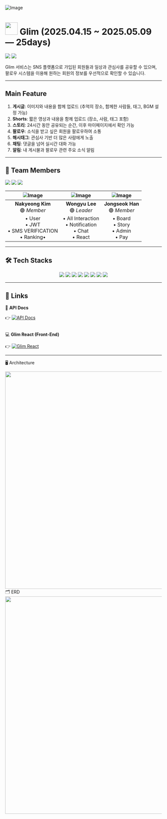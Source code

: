 ![Image](https://github.com/user-attachments/assets/c1c4dc68-a77b-49ce-8619-e0ee4f8f8e79)



# <img style="width:40px;" src="https://github.com/user-attachments/assets/3b8eaa31-214a-4608-bdbf-a3c6ef35ebe1"/> Glim (2025.04.15 ~ 2025.05.09 — 25days)

<img src="https://github.com/user-attachments/assets/2bbdb696-d14f-4de7-87db-eadf1ca06ca8" />
<img src="https://github.com/user-attachments/assets/c5b6213c-7d1d-40de-b9ee-cf20b774b429" />

Glim 서비스는 SNS 플랫폼으로 가입된 회원들과 일상과 관심사를 공유할 수 있으며,  
팔로우 시스템을 이용해 원하는 회원의 정보를 우선적으로 확인할 수 있습니다.

---

##  Main Feature
1.  **게시글**: 이미지와 내용을 함께 업로드 (추억의 장소, 함께한 사람들, 태그, BGM 설정 가능)
2.  **Shorts**: 짧은 영상과 내용을 함께 업로드 (장소, 사람, 태그 포함)
3.  **스토리**: 24시간 동안 공유되는 순간, 이후 마이페이지에서 확인 가능
4.  **팔로우**: 소식을 받고 싶은 회원을 팔로우하여 소통
5.  **해시태그**: 관심사 기반 더 많은 사람에게 노출
6.  **채팅**: 댓글을 넘어 실시간 대화 가능
7.  **알림**: 내 게시물과 팔로우 관련 주요 소식 알림

---

## 👥 Team Members
<a href="https://github.com/skrudKim"><img src="https://img.shields.io/badge/skrudKim-181717?style=for-the-badge&logo=github&logoColor=white"></a>
<a href="https://github.com/Dev-RiQ"><img src="https://img.shields.io/badge/DevRiQ-181717?style=for-the-badge&logo=github&logoColor=white"></a>
<a href="https://github.com/WOWOW0wOw"><img src="https://img.shields.io/badge/WOWOW0wOw-181717?style=for-the-badge&logo=github&logoColor=white"></a>



| ![Image](https://github.com/user-attachments/assets/bc566795-c232-42eb-b9eb-3233e7aea9f5) | ![Image](https://github.com/user-attachments/assets/169a79fa-18a6-419e-9ad3-f84631e110e1) | ![Image](https://github.com/user-attachments/assets/9e808007-534f-413d-9b2e-ae965cf596b4) |
|:-:|:-:|:-:|
| **Nakyeong Kim**<br>🟣 *Member*<br>• User<br>• JWT<br>• SMS VERIFICATION<br>• Ranking•  | **Wongyu Lee**<br>🟣 *Leader*<br>• All Interaction<br>• Notification<br>• Chat<br>• React | **Jongseok Han**<br>🟣 *Member*<br>• Board<br>• Story<br>• Admin<br>• Pay |

---

## 🛠️ Tech Stacks
<div align="center"> 
  <img src="https://img.shields.io/badge/java-007396?style=for-the-badge&logo=java&logoColor=white"> 
  <img src="https://img.shields.io/badge/mysql-4479A1?style=for-the-badge&logo=mysql&logoColor=white"> 
  <img src="https://img.shields.io/badge/mongodb-47A248?style=for-the-badge&logo=mongodb&logoColor=white"> 
  <img src="https://img.shields.io/badge/apache tomcat-F8DC75?style=for-the-badge&logo=apachetomcat&logoColor=white">
  <img src="https://img.shields.io/badge/github-181717?style=for-the-badge&logo=github&logoColor=white">
  <img src="https://img.shields.io/badge/git-F05032?style=for-the-badge&logo=git&logoColor=white">
  <img src="https://img.shields.io/badge/spring-6DB33F?style=for-the-badge&logo=spring&logoColor=white">
  <img src="https://img.shields.io/badge/springboot-6DB33F?style=for-the-badge&logo=springboot&logoColor=white">
</div>



---

## 🔗 Links

 📄 **API Docs**

 
👉  [![API Docs](https://img.shields.io/badge/API_Docs-바로가기-8C65D0?style=for-the-badge&logo=notion&logoColor=white)](https://greenyeonmi.notion.site/Glim-API-1e0e74df681080ce8c96c67df0d17b80?pvs=4)

##


 💻 **Glim React (Front-End)**

👉  [![Glim React](https://img.shields.io/badge/Glim_React-Front--End-61DAFB?style=for-the-badge&logo=react&logoColor=white)](https://github.com/Dev-RiQ/Glim_React)

---




🖥️ Architecture
<div align="center"> <img src="https://github.com/user-attachments/assets/1f7a7c17-18f7-4e51-b836-766b5bbde01f" width="700"/> </div>
🗂️ ERD
<div align="center"> <img src="https://github.com/user-attachments/assets/7b8260be-e17b-4e0f-a51a-47ffea30354d" width="700"/> </div>


